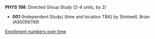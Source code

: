 **PHYS 198**: Directed Group Study (2–4 units, by 2)

- **001** (Independent Study) (time and location TBA) by Shotwell, Brian (A50056749)

[Enrollment numbers over time](./PHYS198.tsv)
